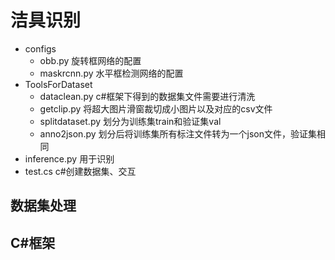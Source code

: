 # 洁具识别

- configs
  - obb.py 旋转框网络的配置
  - maskrcnn.py 水平框检测网络的配置
- ToolsForDataset
  - dataclean.py c#框架下得到的数据集文件需要进行清洗
  - getclip.py 将超大图片滑窗裁切成小图片以及对应的csv文件
  - splitdataset.py 划分为训练集train和验证集val
  - anno2json.py 划分后将训练集所有标注文件转为一个json文件，验证集相同
- inference.py 用于识别
- test.cs c#创建数据集、交互

## 数据集处理

## C#框架


